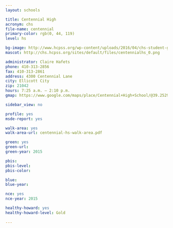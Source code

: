 ```yaml
---
layout: schools

title: Centennial High
acronym: chs
file-name: centennial
primary-color: rgb(0, 44, 119)
level: hs

bg-image: http://www.hcpss.org/wp-content/uploads/2016/04/chs-student-group.jpg
mascot: http://chs.hcpss.org/sites/default/files/centennialhs_0.png

administrator: Claire Hafets
phone: 410-313-2856
fax: 410-313-2861
address: 4300 Centennial Lane
city: Ellicott City
zip: 21042
hours: 7:25 a.m. – 2:10 p.m.
gmap: https://www.google.com/maps/place/Centennial+High+School/@39.2529102,-76.8708201,17z/data=!3m1!4b1!4m2!3m1!1s0x89c820604e1a9207:0xb6b2d1c00662a6d5?hl=en

sidebar_view: no

profile: yes
msde-report: yes

walk-area: yes
walk-area-url: centennial-hs-walk-area.pdf

green: yes
green-url:
green-year: 2015

pbis:
pbis-level:
pbis-color:

blue: 
blue-year: 

nce: yes
nce-year: 2015

healthy-howard: yes
healthy-howard-level: Gold
 
---
```

